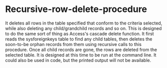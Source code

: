 # Recursive-row-delete-procedure

It deletes all rows in the table specified that conform to the criteria selected, while also deleting any child/grandchild records and so on. This is designed to do the same sort of thing as Access's cascade delete function. It first reads the sysforeignkeys table to find any child tables, then deletes the soon-to-be orphan records from them using recursive calls to this procedure. Once all child records are gone, the rows are deleted from the selected table. It is designed at this time to be run at the command line. It could also be used in code, but the printed output will not be available.
